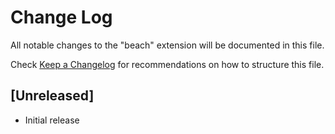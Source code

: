 # Change Log

All notable changes to the "beach" extension will be documented in this file.

Check [Keep a Changelog](http://keepachangelog.com/) for recommendations on how to structure this file.

## [Unreleased]

- Initial release
